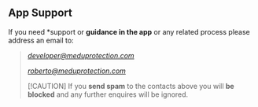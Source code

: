 ## App Support

If you need *support or **guidance in the app** or any related process please address an email to:
> *developer@meduprotection.com*
>
> *roberto@meduprotection.com*
>
> [!CAUTION]
> If you **send spam** to the contacts above you will **be blocked** and any further enquires will be ignored.
> 

